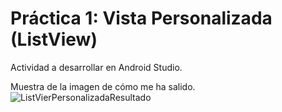 # Práctica 1: Vista Personalizada (ListView)

Actividad a desarrollar en Android Studio.

Muestra de la imagen de cómo me ha salido.
![ListVierPersonalizadaResultado](https://github.com/user-attachments/assets/20c20002-8bbe-4807-8b35-a69c8426e0d3)


